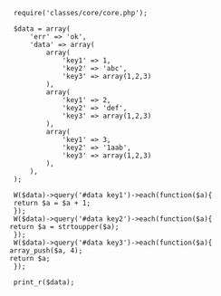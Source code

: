      require('classes/core/core.php');

     $data = array(
	     'err' => 'ok',
	     'data' => array(
		     array(
			     'key1' => 1,
			     'key2' => 'abc',
			     'key3' => array(1,2,3)
		     ),
		     array(
			     'key1' => 2,
			     'key2' => 'def',
			     'key3' => array(1,2,3)
		     ),
		     array(
			     'key1' => 3,
			     'key2' => '1aab',
			     'key3' => array(1,2,3)
		     ),
	     ),
     );

     W($data)->query('#data key1')->each(function($a){
	 return $a = $a + 1;
     });
     W($data)->query('#data key2')->each(function($a){
	return $a = strtoupper($a);
     });
     W($data)->query('#data key3')->each(function($a){
	array_push($a, 4);
	return $a;
     });

     print_r($data);